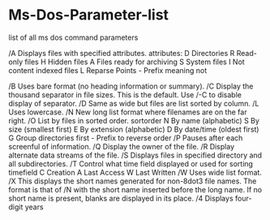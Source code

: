 # Ms-Dos-Parameter-list
list of all ms dos command parameters

/A	Displays files with specified attributes.
attributes:	
D Directories	R Read-only files
H Hidden files	A Files ready for archiving
S System files	I Not content indexed files
L Reparse Points	- Prefix meaning not
  
/B	Uses bare format (no heading information or summary).
/C	Display the thousand separator in file sizes. This is the default. Use /-C to disable display of separator.
/D	Same as wide but files are list sorted by column.
/L	Uses lowercase.
/N	New long list format where filenames are on the far right.
/O	List by files in sorted order.
sortorder	N By name (alphabetic) 
				S By size (smallest first) 
				E By extension (alphabetic) 
				D By date/time (oldest first) 
				G Group directories first - Prefix to reverse order
/P	Pauses after each screenful of information.
/Q	Display the owner of the file.
/R	Display alternate data streams of the file.
/S	Displays files in specified directory and all subdirectories.
/T	Control what time field displayed or used for sorting
timefield	C Creation
				A Last Access
				W Last Written
/W	Uses wide list format.
/X	This displays the short names generated for non-8dot3 file names. 
	The format is that of /N with the short name inserted before the long name. 
	If no short name is present, blanks are displayed in its place.
/4	Displays four-digit years
